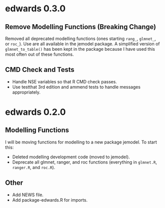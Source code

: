 # edwards 0.3.0

## Remove Modelling Functions (Breaking Change)

Removed all deprecated modelling functions (ones starting `rang_`, `glmnet_`, or `roc_`). Use are all available in the jemodel package. A simplified version of `glmnet_to_table()` has been kept in the package because I have used this most often out of these functions. 

## CMD Check and Tests

* Handle NSE variables so that R CMD check passes.
* Use testthat 3rd edition and ammend tests to handle messages appropriately.

# edwards 0.2.0

## Modelling Functions

I will be moving functions for modelling to a new package jemodel. To start this:

* Deleted modelling development code (moved to jemodel).
* Deprecate all glmnet, ranger, and roc functions (everything in `glmnet.R`, `ranger.R`, and `roc.R`).

## Other

* Add NEWS file.
* Add package-edwards.R for imports. 
